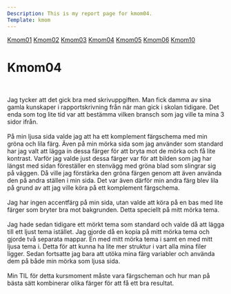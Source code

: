 ```yaml
---
Description: This is my report page for kmom04.
Template: kmom
---
```


<div class="kmom-nav kmom menu" id="my-nav">
<a href="javascript:void(0);" class="iconen" onclick="kmomNavbar()">
    <i class="fa fa-bars farg"></i>
</a>
<a href="kmom01">Kmom01</a>
<a href="kmom02">Kmom02</a>
<a href="kmom03">Kmom03</a>
<a href="kmom04">Kmom04</a>
<a href="kmom05">Kmom05</a>
<a href="kmom06">Kmom06</a>
<a href="kmom10">Kmom10</a>
</div>

<div class="kmom">
<h1>Kmom04</h1>
<br>
<p>
Jag tycker att det gick bra med skrivuppgiften. Man fick damma av sina gamla kunskaper i rapportskrivning från när man gick i skolan tidigare. Det enda som tog lite tid var att bestämma vilken bransch som jag ville ta mina 3 sidor ifrån.
<br><br>
På min ljusa sida valde jag att ha ett komplement färgschema med min gröna och lila färg. Även på min mörka sida som jag använder som standard har jag valt att lägga in dessa färger för att bryta mot de mörka och få lite kontrast.
Varför jag valde just dessa färger var för att bilden som jag har längst med sidan föreställer en stenvägg med gröna blad som slingrar sig på väggen. Då ville jag förstärka den gröna färgen genom att även använda den på andra ställen i min sida. Det var även därför min andra färg blev lila på grund av att jag ville köra på ett komplement färgschema.
<br><br>
Jag har ingen accentfärg på min sida, utan valde att köra på en bas med lite färger som bryter bra mot bakgrunden. Detta speciellt på mitt mörka tema.
<br><br>
Jag hade sedan tidigare ett mörkt tema som standard och valde då att lägga till ett ljust tema istället. Jag gjorde då en kopia på mitt mörka tema och gjorde två separata mappar. En med mitt mörka tema i samt en med mitt ljusa tema i. Detta för att kunna ha lite mer struktur i vart alla mina filer ligger. Sedan fortsatte jag bara att utöka mina färg variabler och använda dem på både min mörka som ljusa sida.
<br><br>
Min TIL för detta kursmoment måste vara färgscheman och hur man på bästa sätt kombinerar olika färger för att få ett bra resultat.

</p>
</div>